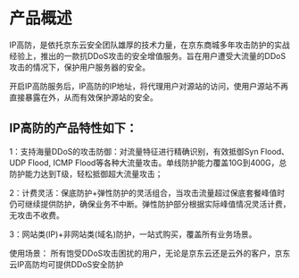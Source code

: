 
# 产品概述

IP高防，是依托京东云安全团队雄厚的技术力量，在京东商城多年攻击防护的实战经验上，推出的一款抗DDoS攻击的安全增值服务。旨在用户遭受大流量的DDoS攻击的情况下，保护用户服务器的安全。


开启IP高防服务后，IP高防的IP地址，将代理用户对源站的访问，使用户源站不再直接暴露在外，从而有效保护源站的安全。

 

## IP高防的产品特性如下：

1：支持海量DDoS的攻击防御：对流量特征进行精确识别，有效抵御Syn Flood、UDP Flood, ICMP Flood等各种大流量攻击。单线防护能力覆盖10G到400G，总防护能力达到T级，轻松抵御超大流量攻击；

2：计费灵活：保底防护+弹性防护的灵活组合，当攻击流量超过保底套餐峰值时仍可继续提供防护，确保业务不中断。弹性防护部分根据实际峰值情况灵活计费，无攻击不收费。

3：网站类(IP)+非网站类(域名)防护，一站式购买，覆盖所有业务场景。

 

使用场景：
所有饱受DDoS攻击困扰的用户，无论是京东云还是云外的客户，京东云IP高防均可提供DDoS安全防护
